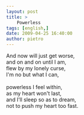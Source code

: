 ```yaml
---
layout: post
title: >
    Powerless
tags: [english,]
date: 2009-04-25 16:40:00
author: pietro
---
```

And now will just get worse,<br/>and on and on until I am,<br/>flew by my lonely curse,<br/>I'm no but what I can,<br/><br/>powerless I feel within,<br/>as my heart won't last,<br/>and I'll sleep so as to dream,<br/>not to push my heart too fast.
